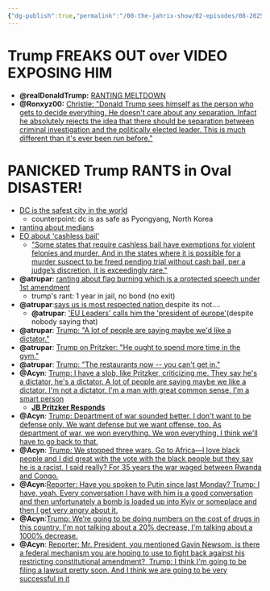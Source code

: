 ```yaml
---
{"dg-publish":true,"permalink":"/00-the-jahrix-show/02-episodes/08-2025/08-25-2025/","tags":["jahrixshow","maga","trump"],"updated":"2025-08-25T17:28:40.834-04:00"}
---
```


# Trump FREAKS OUT over VIDEO EXPOSING HIM
 - **@realDonaldTrump:** [RANTING MELTDOWN](https://truthsocial.com/@realDonaldTrump/115086563627159779)
 - **@Ronxyz00:** [Christie: "Donald Trump sees himself as the person who gets to decide everything. He doesn't care about any separation. Infact he absolutely rejects the idea that there should be separation between criminal investigation and the politically elected leader. This is much different than it's ever been run before."](https://x.com/Ronxyz00/status/1959983247087075388)

# PANICKED Trump RANTS in Oval DISASTER!
- [DC is the safest city in the world](https://youtu.be/rlPfxyCnxHg?t=620)
    - counterpoint: dc is as safe as Pyongyang, North Korea
- [ranting about medians](https://x.com/Acyn/status/1959995764400427214/video/1)
- [EO about 'cashless bail'](https://youtu.be/rlPfxyCnxHg?t=712)
    - ["Some states that require cashless bail have exemptions for violent felonies and murder. And in the states where it is possible for a murder suspect to be freed pending trial without cash bail, per a judge’s discretion, it is exceedingly rare."](https://www.factcheck.org/2025/08/trumps-distortions-on-cashless-bail/)
- **@atrupar**: [ranting about flag burning which is a protected speech under 1st amendment](https://x.com/atrupar/status/1959997166014894247)
     - trump's rant: 1 year in jail, no bond (no exit)
- **@atrupar**:[says us is most respected nation ]()despite its not....
     - **@atrupar**: ['EU Leaders' calls him the 'president of europe'](https://x.com/i/status/1959997138340843565)(despite nobody saying that)
- **@atrupar**: [Trump: "A lot of people are saying maybe we'd like a dictator."](https://x.com/atrupar/status/1959994112251138356)
- **@atrupar**: [Trump on Pritzker: "He ought to spend more time in the gym."](https://x.com/atrupar/status/1959993691046609264)
- **@atrupar**: [Trump: "The restaurants now -- you can't get in."](https://x.com/atrupar/status/1959993359495201164)
- **@Acyn**: [Trump: I have a slob, like Pritzker, criticizing me. They say he's a dictator, he's a dictator. A lot of people are saying maybe we like a dictator. I'm not a dictator. I'm a man with great common sense. I'm a smart person](https://x.com/Acyn/status/1959994696585105828)
    - **[JB Pritzker Responds](https://x.com/JBPritzker/status/1960022753060221262)**
- **@Acyn**: [Trump: Department of war sounded better. I don't want to be defense only. We want defense but we want offense, too. As department of war, we won everything. We won everything. I think we'll have to go back to that.](https://x.com/Acyn/status/1960002696615989311/video/1)
- **@Acyn**: [Trump: We stopped three wars. Go to Africa—I love black people and I did great with the vote with the black people but they say he is a racist. I said really? For 35 years the war waged between Rwanda and Congo.](https://x.com/Acyn/status/1960003288516161660/video/1)
- **@Acyn**:[Reporter: Have you spoken to Putin since last Monday? Trump: I have, yeah. Every conversation I have with him is a good conversation and then unfortunately a bomb is loaded up into Kyiv or someplace and then I get very angry about it.](https://x.com/Acyn/status/1960008826591330674/video/1)
- **@Acyn**:[Trump: We’re going to be doing numbers on the cost of drugs in this country. I'm not talking about a 20% decrease, I'm talking about a 1000% decrease.](https://x.com/Acyn/status/1960010827777659039/video/1)
- **@Acyn**: [Reporter: Mr. President, you mentioned Gavin Newsom, is there a federal mechanism you are hoping to use to fight back against his restricting constitutional amendment?  Trump: I think I'm going to be filing a lawsuit pretty soon. And I think we are going to be very successful in it](https://x.com/Acyn/status/1960011702600454261/video/1)